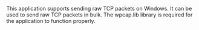 This application supports sending raw TCP packets on Windows. It can be used to send raw TCP packets in bulk. The wpcap.lib library is required for the application to function properly.
